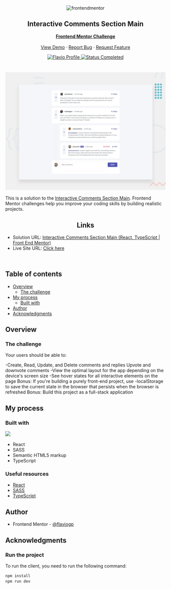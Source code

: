 <div id="top"></div>

<div align="center">

  <img src="https://www.frontendmentor.io/static/images/logo-mobile.svg" alt="frontendmentor" width="80">

  <h2 align="center">Interactive Comments Section Main</h2>
  <p align="center">
    <a href="https://www.frontendmentor.io/challenges/interactive-comments-section-iG1RugEG9"><strong>Frontend Mentor Challenge</strong></a>
    <br />
    <br />
    <a href="https://monumental-kleicha-5b3aef.netlify.app/">View Demo</a>
    ·
    <a href="https://github.com/flaviogp/Interactive-comments/issues" target="_blank">Report Bug</a>
    ·
    <a href="https://github.com/flaviogp/Interactive-comments/issues" target="_blank">Request Feature</a>
  </p>
</div>

<!-- Bagdes -->
<div align="center">
  <!-- Profile -->
  <a href="https://www.frontendmentor.io/profile/flaviogp">
    <img src="https://img.shields.io/badge/Profile-Flavio%20gomes-07043B?style=for-the-badge&logo=frontendmentor" alt="Flavio Profile">
  </a>
  <!-- Status -->
    <a href="#">
    <img src="https://img.shields.io/badge/Status-Completed-brightgreen?style=for-the-badge" alt="Status Completed">
  </a>

</div>

#

<div align="center">

![](./design/desktop-preview.jpg)

</div>

This is a solution to the [Interactive Comments Section Main](https://www.frontendmentor.io/challenges/interactive-comments-section-iG1RugEG9). Frontend Mentor challenges help you improve your coding skills by building realistic projects.

<h2 align="center">Links</h2>

- Solution URL:  [Interactive Comments Section Main (React, TypeScript | Front End Mentor)](https://www.frontendmentor.io/solutions/interactive-comments-section-using-reactjs-typescript-XAGLJKbCck)
- Live Site URL: [ Click here ](https://monumental-kleicha-5b3aef.netlify.app/)

<br>

## Table of contents

- [Overview](#overview)
  - [The challenge](#the-challenge)
- [My process](#my-process)
  - [Built with](#built-with)
- [Author](#author)
- [Acknowledgments](#acknowledgments)

## Overview

### The challenge

Your users should be able to:

-Create, Read, Update, and Delete comments and replies
Upvote and downvote comments
-View the optimal layout for the app depending on the device's screen size
-See hover states for all interactive elements on the page
Bonus: If you're building a purely front-end project, use -localStorage to save the current state in the browser that persists when the browser is refreshed
Bonus: Build this project as a full-stack application

## My process

### Built with

<!-- Bagdes -->

![](https://img.shields.io/badge/reactjs-23272F?style=for-the-badge&logo=react&logoColor=149ECA)

- React
- SASS
- Semantic HTML5 markup
- TypeScript

### Useful resources

- [React](https://react.dev/learn)
- [SASS](https://sass-lang.com/guide/)
- [TypeScript](https://www.typescriptlang.org/docs/)

## Author

- Frontend Mentor - [@flaviogp](https://www.frontendmentor.io/profile/flaviogp)

## Acknowledgments

### Run the project

To run the client, you need to run the following command:

```bash
npm install
npm run dev
```